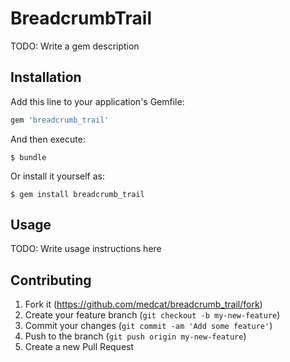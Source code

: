 # BreadcrumbTrail

TODO: Write a gem description

## Installation

Add this line to your application's Gemfile:

```ruby
gem 'breadcrumb_trail'
```

And then execute:

    $ bundle

Or install it yourself as:

    $ gem install breadcrumb_trail

## Usage

TODO: Write usage instructions here

## Contributing

1. Fork it (<https://github.com/medcat/breadcrumb_trail/fork>)
2. Create your feature branch (`git checkout -b my-new-feature`)
3. Commit your changes (`git commit -am 'Add some feature'`)
4. Push to the branch (`git push origin my-new-feature`)
5. Create a new Pull Request
